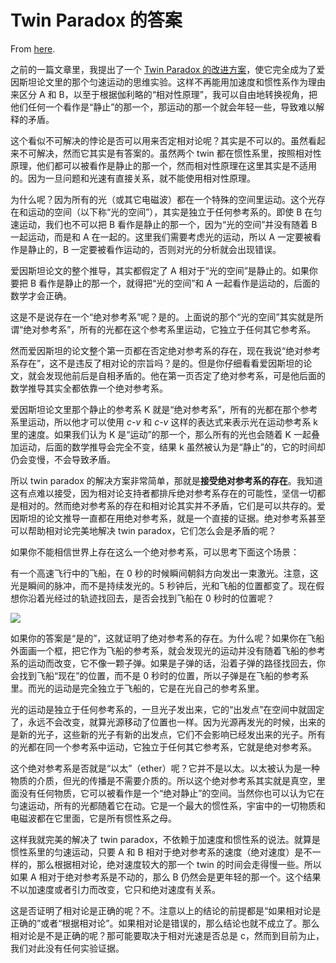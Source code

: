 # Twin Paradox 的答案

From [here](https://yinwang1.substack.com/p/twin-paradox-768).

<span>之前的一篇文章里，我提出了一个</span> [Twin Paradox 的改进方案](https://yinwang0.substack.com/p/twin-paradox-7e4)<span>，使它完全成为了爱因斯坦论文里的那个匀速运动的思维实验。这样不再能用加速度和惯性系作为理由来区分 A 和 B，以至于根据伽利略的“相对性原理”，我可以自由地转换视角，把他们任何一个看作是“静止”的那一个，那运动的那一个就会年轻一些，导致难以解释的矛盾。</span>

这个看似不可解决的悖论是否可以用来否定相对论呢？其实是不可以的。虽然看起来不可解决，然而它其实是有答案的。虽然两个 twin 都在惯性系里，按照相对性原理，他们都可以被看作是静止的那一个，然而相对性原理在这里其实是不适用的。因为一旦问题和光速有直接关系，就不能使用相对性原理。

为什么呢？因为所有的光（或其它电磁波）都在一个特殊的空间里运动。这个光存在和运动的空间（以下称“光的空间”），其实是独立于任何参考系的。即使 B 在匀速运动，我们也不可以把 B 看作是静止的那一个，因为“光的空间”并没有随着 B 一起运动，而是和 A 在一起的。这里我们需要考虑光的运动，所以 A 一定要被看作是静止的，B 一定要被看作运动的，否则对光的分析就会出现错误。

爱因斯坦论文的整个推导，其实都假定了 A 相对于“光的空间”是静止的。如果你要把 B 看作是静止的那一个，就得把“光的空间”和 A 一起看作是运动的，后面的数学才会正确。

这是不是说存在一个“绝对参考系”呢？是的。上面说的那个“光的空间”其实就是所谓“绝对参考系”，所有的光都在这个参考系里运动，它独立于任何其它参考系。

然而爱因斯坦的论文整个第一页都在否定绝对参考系的存在，现在我说“绝对参考系存在”，这不是违反了相对论的宗旨吗？是的。但是你仔细看看爱因斯坦的论文，就会发现他前后是自相矛盾的。他在第一页否定了绝对参考系，可是他后面的数学推导其实全都依靠一个绝对参考系。

<span>爱因斯坦论文里那个静止的参考系 K 就是“绝对参考系”，所有的光都在那个参考系里运动，所以他才可以使用</span> _c-v_ <span>和</span> _c-v_ <span>这样的表达式来表示光在运动参考系 k 里的速度。如果我们认为 K 是“运动”的那一个，那么所有的光也会随着 K 一起叠加运动，后面的数学推导会完全不变，结果 k 虽然被认为是“静止”的，它的时间却仍会变慢，不会导致矛盾。</span>

<span>所以 twin paradox 的解决方案非常简单，那就是</span>**接受绝对参考系的存在**<span>。我知道这有点难以接受，因为相对论支持者都排斥绝对参考系存在的可能性，坚信一切都是相对的。然而绝对参考系的存在和相对论其实并不矛盾，它们是可以共存的。爱因斯坦的论文推导一直都在用绝对参考系，就是一个直接的证据。绝对参考系甚至可以帮助相对论完美地解决 twin paradox，它们怎么会是矛盾的呢？</span>

如果你不能相信世界上存在这么一个绝对参考系，可以思考下面这个场景：

有一个高速飞行中的飞船，在 0 秒的时候瞬间朝斜方向发出一束激光。注意，这光是瞬间的脉冲，而不是持续发光的。5 秒钟后，光和飞船的位置都变了。现在假想你沿着光经过的轨迹找回去，是否会找到飞船在 0 秒时的位置呢？

![](https://substackcdn.com/image/fetch/w_1456,c_limit,f_auto,q_auto:good,fl_progressive:steep/https%3A%2F%2Fbucketeer-e05bbc84-baa3-437e-9518-adb32be77984.s3.amazonaws.com%2Fpublic%2Fimages%2F9f21f1a8-11ac-4939-b0bc-76dfec462e44_1101x885.jpeg)

如果你的答案是“是的”，这就证明了绝对参考系的存在。为什么呢？如果你在飞船外面画一个框，把它作为飞船的参考系，就会发现光的运动并没有随着飞船的参考系的运动而改变，它不像一颗子弹。如果是子弹的话，沿着子弹的路径找回去，你会找到飞船“现在”的位置，而不是 0 秒时的位置，所以子弹是在飞船的参考系里。而光的运动是完全独立于飞船的，它是在光自己的参考系里。

光的运动是独立于任何参考系的，一旦光子发出来，它的“出发点”在空间中就固定了，永远不会改变，就算光源移动了位置也一样。因为光源再发光的时候，出来的是新的光子，这些新的光子有新的出发点，它们不会影响已经发出来的光子。所有的光都在同一个参考系中运动，它独立于任何其它参考系，它就是绝对参考系。

这个绝对参考系是否就是“以太”（ether）呢？它并不是以太。以太被认为是一种物质的介质，但光的传播是不需要介质的。所以这个绝对参考系其实就是真空，里面没有任何物质，它可以被看作是一个“绝对静止”的空间。当然你也可以认为它在匀速运动，所有的光都随着它在动。它是一个最大的惯性系，宇宙中的一切物质和电磁波都在它里面，它是所有惯性系之母。

这样我就完美的解决了 twin paradox，不依赖于加速度和惯性系的说法。就算是惯性系里的匀速运动，只要 A 和 B 相对于绝对参考系的速度（绝对速度）是不一样的，那么根据相对论，绝对速度较大的那一个 twin 的时间会走得慢一些。所以如果 A 相对于绝对参考系是不动的，那么 B 仍然会是更年轻的那一个。这个结果不以加速度或者引力而改变，它只和绝对速度有关系。

这是否证明了相对论是正确的呢？不。注意以上的结论的前提都是“如果相对论是正确的”或者“根据相对论”。如果相对论是错误的，那么结论也就不成立了。那么相对论是不是正确的呢？那可能要取决于相对光速是否总是 c，然而到目前为止，我们对此没有任何实验证据。
